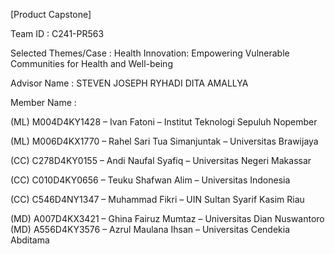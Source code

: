 [Product Capstone]


Team ID              : C241-PR563

Selected Themes/Case : Health Innovation: Empowering Vulnerable Communities for Health and Well-being

Advisor Name         : STEVEN JOSEPH RYHADI
                       DITA AMALLYA

Member Name          :

(ML) M004D4KY1428 – Ivan Fatoni – Institut Teknologi Sepuluh Nopember

(ML) M006D4KX1770 – Rahel Sari Tua Simanjuntak – Universitas Brawijaya

(CC) C278D4KY0155 – Andi Naufal Syafiq – Universitas Negeri Makassar

(CC)  C010D4KY0656 – Teuku Shafwan Alim – Universitas Indonesia

(CC)  C546D4NY1347 – Muhammad Fikri – UIN Sultan Syarif Kasim Riau

(MD) A007D4KX3421 – Ghina Fairuz Mumtaz – Universitas Dian Nuswantoro
(MD) A556D4KY3576 – Azrul Maulana Ihsan – Universitas Cendekia Abditama
